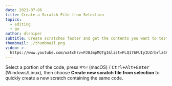 ```yaml
---
date: 2021-07-06
title: Create a Scratch File from Selection
topics:
  - editing
  - go
author: dlsniper
subtitle: Create scratches faster and get the contents you want to test pre-populated.
thumbnail: ./thumbnail.png
video: >-
  https://www.youtube.com/watch?v=PJ8JmpMQTgI&list=PLQ176FUIyIUZrbrlz4AY1V8VzBJKZyVlW&index=41
---
```


Select a portion of the code, press <kbd>⌘⌥⏎</kbd> (macOS) / <kbd>Ctrl+Alt+Enter</kbd> (Windows/Linux), then choose **Create new scratch file from selection** to quickly create a new scratch containing the same code.
